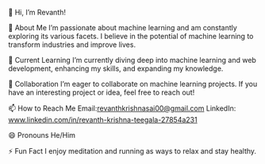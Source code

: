 👋 Hi, I’m Revanth!

 👀 About Me
I’m passionate about machine learning and am constantly exploring its various facets. I believe in the potential of machine learning to transform industries and improve lives.

🌱 Current Learning
I’m currently diving deep into machine learning and web development, enhancing my skills, and expanding my knowledge.

💞️ Collaboration
I’m eager to collaborate on machine learning projects. If you have an interesting project or idea, feel free to reach out!

📫 How to Reach Me
Email:revanthkrishnasai00@gmail.com
LinkedIn: www.linkedin.com/in/revanth-krishna-teegala-27854a231

😄 Pronouns
 He/Him

⚡ Fun Fact
I enjoy meditation and running as ways to relax and stay healthy.

